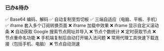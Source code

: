 ### 已办&待办

✅ Base64 编码、解码
✅ 自动复制至剪切板
✅ 三端自适应（电脑、平板、手机）
✅ iframe 套入多个订阅转换页面
❌ iframe 加载中效果
❌ iframe 显示自定义滚动条
❌ 自动获取 Google 搜索节点网址并导入
❌ 节点个数统计
❌ 定时获取节点
❌ 节点重命名功能
❌ 手机端复制后自动打开输入法问题
❌ 常用代理工具快速下载连接（包括手机、电脑）
❌ 节点自动测速
